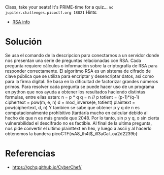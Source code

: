 Class, take your seats! It's PRIME-time for a quiz... `nc jupiter.challenges.picoctf.org 18821`
Hints:
- [RSA info](https://simple.wikipedia.org/wiki/RSA_algorithm)
# Solución
Se usa el comando de la descripcion para conectarnos a un servidor donde nos presentan una serie de preguntas relacionadas con RSA. Cada pregunta requiere cálculos o información sobre la criptografía de RSA para responder correctamente.
El algoritmo RSA es un sistema de cifrado de clave pública que se utiliza para encriptar y desencriptar datos, así como para la firma digital. Se basa en la dificultad de factorizar grandes números primos. 
Para resolver cada pregunta se puede hacer uso de un programa en python que nos ayuda a obtener los resultados haciendo distintas formulas, entre ellas estan:
n = p * q
q = n // p
totient = (p-1)*(q-1)
ciphertext = pow(m, e, n)
d = mod_inverse(e, totient)
plaintext = pow(ciphertext, d, n)
Y tambien se sabe que obtener p y q de n es computacionalmente prohibitivo (tardaría mucho en calcular debido al hecho de que n es más grande que 2048. Por lo tanto, sin p y q, o sin cierta vulnerabilidad el descifrado no es factible.
Al final de la ultima pregunta, nos pide convertir el ultimo plainttext  en hex, y luego a ascii y al hacerlo obtenemos la bandera
picoCTF{wA8_th4t$_ill3aGal..oa2d2239b} 
# Referencias
- https://gchq.github.io/CyberChef/